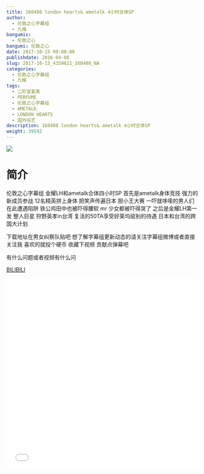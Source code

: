 ```yaml
---
title: 160408 london hearts& ametalk 4小时合体SP
author: 
  - 伦敦之心字幕组
  - 九條
bangumis: 
  - 伦敦之心
bangumi: 伦敦之心
date: 2017-10-15 00:00:00
publishdate: 2016-04-08
slug: 2017-10-15_4359621_160408_NA
categories: 
  - 伦敦之心字幕组
  - 九條
tags: 
  - 二阶堂富美
  - PERFUME
  - 伦敦之心字幕组
  - AMETALK
  - LONDON HEARTS
  - 国外综艺
description: 160408 london hearts& ametalk 4小时合体SP
weight: 39592
---
```


![](https://i.imgur.com/7r04CLD.jpg)

# 简介  
伦敦之心字幕组 金耀LH和ametalk合体四小时SP 首先是ametalk身体竞技 强力的新成员参战 12名精英拼上身体 把笑声传遍日本 胆小王大赛 一吓就哆嗦的男人们在此遭遇陷阱 铁公鸡田中也被吓得腰软 mr 少女都被吓得哭了 之后是金耀LH第一发 整人巨星 狩野英孝in台湾 复活的50TA享受好莱坞级别的待遇  日本和台湾的跨国大计划 
下载地址在男女纠察队贴吧 想了解字幕组更新动态的请关注字幕组微博或者直接关注我 喜欢的就投个硬币 收藏下视频 贡献点弹幕吧
有什么问题或者视频有什么问

  [BILIBILI](https://www.bilibili.com/video/av4359621/)


  <iframe src="//www.bilibili.com/html/html5player.html?cid=7056702&aid=4359621" width="100%" height="500" frameborder="0" allowfullscreen="allowfullscreen"></iframe>

